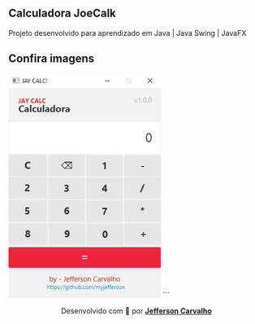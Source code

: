 <h2> Calculadora JoeCalk </h2>
<p> Projeto desenvolvido para aprendizado em Java | Java Swing | JavaFX </p>

<h2>Confira imagens</h2>
<img src="https://github.com/myjefferson/calculadora-jeffcalc-javafx/blob/master/src/main/resources/com/example/images/main.png" width="300px">
```
</hr>

<p align="center">Desenvolvido com 💙 por <strong><a href="https://github.com/myjefferson">Jefferson Carvalho</a></strong></p>
